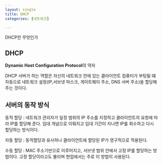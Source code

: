 ```yaml
---
layout: single
title: DHCP
categories: [네트워크]

---
```

DHCP란 무엇인가

<h2>DHCP</h2>

<strong>Dynamic Host Configuration Protocol</strong>의 약자

DHCP 서버가 하는 역할은 자신의 네트워크 안에 있는 클라이언트 컴퓨터가 부팅될 떄 자동으로 네트워크 설정(IP,서브넷 마스크, 게이트웨이 주소, DNS 서버 주소)을 할당해 주는 것이다.

<h2>서버의 동작 방식</h2>

동적 할당 : 네트워크 관리자가 일정 범위의 IP 주소를 지정하고  클라이언트의 요청에 따라 IP를 할당해 준다. 임대 개념으로 이뤄지고 임대 기간이 지나면 IP를 회수하고 다시 할당하는 방식이다.

자동 할당 : 동적할당과 유사하나 클라이언트에 할당된 IP가 영구적으로 적용된다.

수동 할당 : MAC 주소기반으로 이루어지고, 서브넷 범위 안에서 고정 IP를 할당하는 방법이다. 고정 할당이라고도 불리며 현업에서는 주로 이 방법이 사용된다. 
